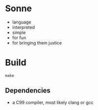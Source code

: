 # Sonne

- language
- interpreted
- simple
- for fun
- for bringing them justice

# Build

`make`

## Dependencies

- a C99 compiler, most likely clang or gcc
